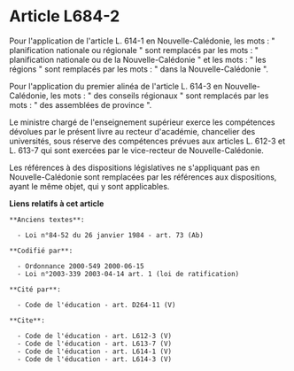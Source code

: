 # Article L684-2

Pour l'application de l'article L. 614-1 en Nouvelle-Calédonie, les mots : " planification nationale ou régionale " sont
remplacés par les mots : " planification nationale ou de la Nouvelle-Calédonie " et les mots : " les régions " sont remplacés
par les mots : " dans la Nouvelle-Calédonie ". 

Pour l'application du premier alinéa de l'article L. 614-3 en Nouvelle-Calédonie, les mots : " des conseils régionaux " sont
remplacés par les mots : " des assemblées de province ". 

Le ministre chargé de l'enseignement supérieur exerce les compétences dévolues par le présent livre au recteur d'académie,
chancelier des universités, sous réserve des compétences prévues aux articles L. 612-3 et L. 613-7 qui sont exercées par le
vice-recteur de Nouvelle-Calédonie. 

Les références à des dispositions législatives ne s'appliquant pas en Nouvelle-Calédonie sont remplacées par les références
aux dispositions, ayant le même objet, qui y sont applicables.

**Liens relatifs à cet article**

	**Anciens textes**:

	  - Loi n°84-52 du 26 janvier 1984 - art. 73 (Ab)

	**Codifié par**:

	  - Ordonnance 2000-549 2000-06-15
	  - Loi n°2003-339 2003-04-14 art. 1 (loi de ratification)

	**Cité par**:

	  - Code de l'éducation - art. D264-11 (V)

	**Cite**:

	  - Code de l'éducation - art. L612-3 (V)
	  - Code de l'éducation - art. L613-7 (V)
	  - Code de l'éducation - art. L614-1 (V)
	  - Code de l'éducation - art. L614-3 (V)
